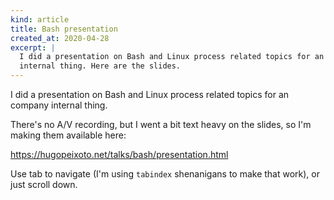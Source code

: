 ```yaml
---
kind: article
title: Bash presentation
created_at: 2020-04-28
excerpt: |
  I did a presentation on Bash and Linux process related topics for an company
  internal thing. Here are the slides.
---
```


I did a presentation on Bash and Linux process related topics for an company
internal thing.

There's no A/V recording, but I went a bit text heavy on the slides, so I'm
making them available here:

<https://hugopeixoto.net/talks/bash/presentation.html>

Use tab to navigate (I'm using `tabindex` shenanigans to make that work), or
just scroll down.
